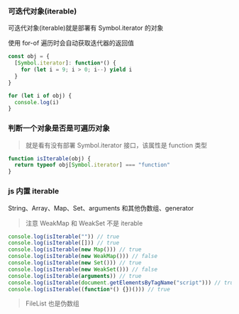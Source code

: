 ### 可迭代对象(iterable)

可迭代对象(iterable)就是部署有 Symbol.iterator 的对象

使用 for-of 遍历时会自动获取迭代器的返回值

```js
const obj = {
  [Symbol.iterator]: function*() {
    for (let i = 9; i > 0; i--) yield i
  }
}

for (let i of obj) {
  console.log(i)
}
```

### 判断一个对象是否是可遍历对象

> 就是看有没有部署 Symbol.iterator 接口，该属性是 function 类型

```js
function isIterable(obj) {
  return typeof obj[Symbol.iterator] === "function"
}
```

### js 内置 iterable

String、Array、Map、Set、arguments 和其他伪数组、generator

> 注意 WeakMap 和 WeakSet 不是 iterable

```js
console.log(isIterable("")) // true
console.log(isIterable([])) // true
console.log(isIterable(new Map())) // true
console.log(isIterable(new WeakMap())) // false
console.log(isIterable(new Set())) // true
console.log(isIterable(new WeakSet())) // false
console.log(isIterable(arguments)) // true
console.log(isIterable(document.getElementsByTagName("script"))) // true
console.log(isIterable((function*() {})())) // true
```

> FileList 也是伪数组
